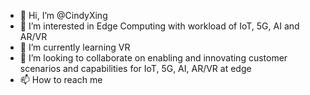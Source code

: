 - 👋 Hi, I’m @CindyXing
- 👀 I’m interested in Edge Computing with workload of IoT, 5G, AI and AR/VR
- 🌱 I’m currently learning VR
- 💞️ I’m looking to collaborate on enabling and innovating customer scenarios and capabilities for IoT, 5G, AI, AR/VR at edge 
- 📫 How to reach me 

<!---
CindyXing/CindyXing is a ✨ special ✨ repository because its `README.md` (this file) appears on your GitHub profile.
You can click the Preview link to take a look at your changes.
--->
